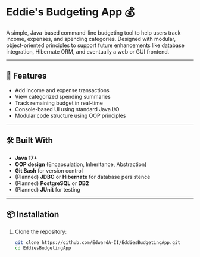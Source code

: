 # Eddie's Budgeting App 💰

A simple, Java-based command-line budgeting tool to help users track income, expenses, and spending categories. Designed with modular, object-oriented principles to support future enhancements like database integration, Hibernate ORM, and eventually a web or GUI frontend.

---

## 🚀 Features

- Add income and expense transactions
- View categorized spending summaries
- Track remaining budget in real-time
- Console-based UI using standard Java I/O
- Modular code structure using OOP principles

---

## 🛠️ Built With

- **Java 17+**
- **OOP design** (Encapsulation, Inheritance, Abstraction)
- **Git Bash** for version control
- (Planned) **JDBC** or **Hibernate** for database persistence
- (Planned) **PostgreSQL** or **DB2**
- (Planned) **JUnit** for testing

---

## 📦 Installation

1. Clone the repository:
   ```bash
   git clone https://github.com/EdwardA-II/EddiesBudgetingApp.git
   cd EddiesBudgetingApp
